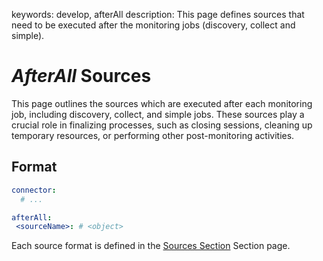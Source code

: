keywords: develop, afterAll
description: This page defines sources that need to be executed after the monitoring jobs (discovery, collect and simple).

# *AfterAll* Sources

This page outlines the sources which are executed after each monitoring job, including discovery, collect, and simple jobs. These sources play a crucial role in finalizing processes, such as closing sessions, cleaning up temporary resources, or performing other post-monitoring activities.

## Format

```yaml
connector:
  # ...

afterAll:
 <sourceName>: # <object>
```

Each source format is defined in the [Sources Section](index.md) Section page.
